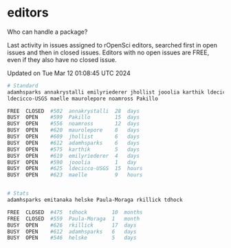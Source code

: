 # editors

Who can handle a package?

Last activity in issues assigned to rOpenSci editors, searched first in open
issues and then in closed issues. Editors with no open issues are FREE, even if
they also have no closed issue.


Updated on Tue Mar 12 01:08:45 UTC 2024

```bash
# Standard
adamhsparks annakrystalli emilyriederer jhollist jooolia karthik ldecicco
ldecicco-USGS maelle maurolepore noamross Pakillo

FREE  CLOSED  #502  annakrystalli  28  days
BUSY  OPEN    #599  Pakillo        15  days
BUSY  OPEN    #556  noamross       12  days
BUSY  OPEN    #620  maurolepore    8   days
BUSY  OPEN    #609  jhollist       6   days
BUSY  OPEN    #612  adamhsparks    6   days
BUSY  OPEN    #575  karthik        5   days
BUSY  OPEN    #619  emilyriederer  4   days
BUSY  OPEN    #590  jooolia        1   day
BUSY  OPEN    #625  ldecicco-USGS  15  hours
BUSY  OPEN    #623  maelle         9   hours


# Stats
adamhsparks emitanaka helske Paula-Moraga rkillick tdhock

FREE  CLOSED  #475  tdhock        10  months
FREE  CLOSED  #559  Paula-Moraga  1   month
BUSY  OPEN    #626  rkillick      17  days
BUSY  OPEN    #612  adamhsparks   6   days
BUSY  OPEN    #546  helske        5   days
```
